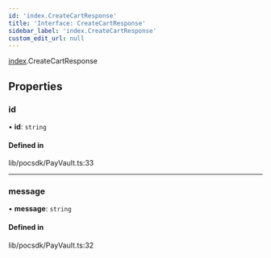 ```yaml
---
id: 'index.CreateCartResponse'
title: 'Interface: CreateCartResponse'
sidebar_label: 'index.CreateCartResponse'
custom_edit_url: null
---
```


[index](../modules/).CreateCartResponse

## Properties

### id

• **id**: `string`

#### Defined in

lib/pocsdk/PayVault.ts:33

---

### message

• **message**: `string`

#### Defined in

lib/pocsdk/PayVault.ts:32
